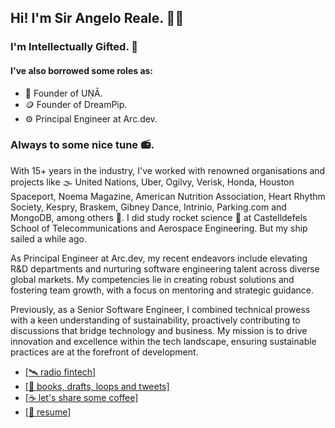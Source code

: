 ## Hi! I'm Sir Angelo Reale. 👋🏽 
### I'm Intellectually Gifted. 🧠

#### I've also borrowed some roles as: 
- 🪷 Founder of UṆĀ.
- 🪙 Founder of DreamPip.
- ⚙️ Principal Engineer at Arc.dev. 

### Always to some nice tune 📻.

With 15+ years in the industry, I've worked with renowned organisations and projects like 🌫️ United Nations, Uber, Ogilvy, Verisk, Honda, Houston Spaceport, Noema Magazine, American Nutrition Association, Heart Rhythm Society, Kespry, Braskem, Gibney Dance, Intrinio, Parking.com and MongoDB, among others 🏢. I did study rocket science 🚀 at Castelldefels School of Telecommunications and Aerospace Engineering. But my ship sailed a while ago.

As Principal Engineer at Arc.dev, my recent endeavors include elevating R&D departments and nurturing software engineering talent across diverse global markets. My competencies lie in creating robust solutions and fostering team growth, with a focus on mentoring and strategic guidance.

Previously, as a Senior Software Engineer, I combined technical prowess with a keen understanding of sustainability, proactively contributing to discussions that bridge technology and business. My mission is to drive innovation and excellence within the tech landscape, ensuring sustainable practices are at the forefront of development.

- [\[🛰️ radio fintech\]](https://www.dreampip.com)
- [\[🤯 books, drafts, loops and tweets\]](https://angeloreale.com)
- [\[☕ let's share some coffee\]](https://angeloreale.com/bookings)   
- [\[📜 resume\]](https://angeloreale.com/cv)  

<!--
**angeloreale/angeloreale** is a ✨ _special_ ✨ repository because its `README.md` (this file) appears on your GitHub profile.

Here are some ideas to get you started:

- 🔭 I’m currently working on ...
- 🌱 I’m currently learning ...
- 👯 I’m looking to collaborate on ...
- 🤔 I’m looking for help with ...
- 💬 Ask me about ...
- 📫 How to reach me: ...
- 😄 Pronouns: ...
- ⚡ Fun fact: ...
-->
